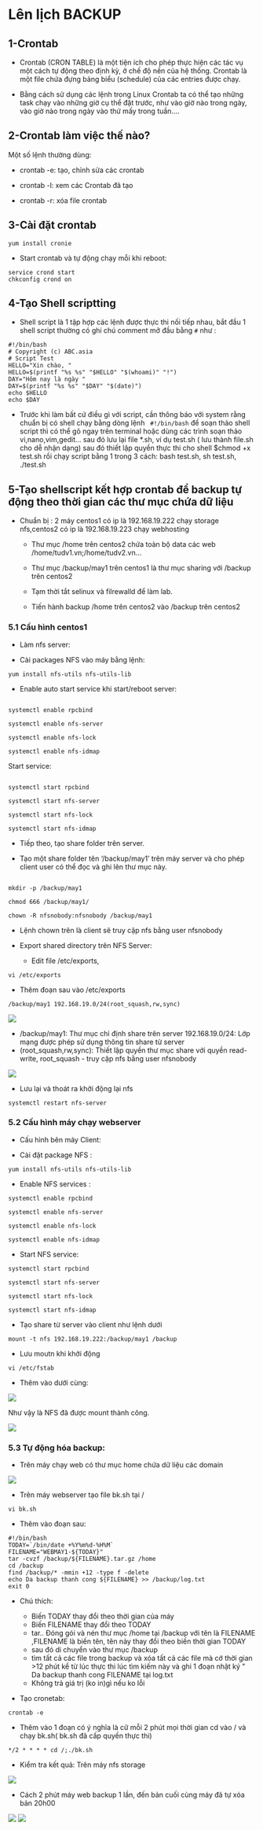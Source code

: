 # Lên lịch BACKUP

## 1-Crontab

- Crontab (CRON TABLE) là một tiện ích cho phép thực hiện các tác vụ một cách tự động theo định kỳ, ở chế độ nền của hệ thống. Crontab là một file chứa đựng bảng biểu (schedule) của các entries được chạy.

- Bằng cách sử dụng các lệnh trong Linux Crontab ta có thể tạo những task chạy vào những giờ cụ thể đặt trước, như vào giờ nào trong ngày, vào giờ nào trong ngày vào thứ mấy trong tuần….

## 2-Crontab làm việc thế nào?

Một số lệnh thường dùng:

- crontab -e: tạo,  chỉnh sửa các crontab

- crontab -l: xem các Crontab đã tạo

- crontab -r: xóa file crontab

## 3-Cài đặt crontab

```
yum install cronie

```

- Start crontab và tự động chạy mỗi khi reboot:

```
service crond start
chkconfig crond on
```

## 4-Tạo Shell scriptting

- Shell script là 1 tập hợp các lệnh được thực thi nối tiếp nhau, bắt đầu 1 shell script thường có ghi chú comment mở đầu bằng ```#``` như :

```
#!/bin/bash
# Copyright (c) ABC.asia
# Script Test
HELLO="Xin chào, "
HELLO=$(printf "%s %s" "$HELLO" "$(whoami)" "!")
DAY="Hôm nay là ngày "
DAY=$(printf "%s %s" "$DAY" "$(date)")
echo $HELLO
echo $DAY

```


- Trước khi làm bất cứ điều gì với script, cần thông báo với system rằng chuẩn bị có shell chạy bằng dòng lệnh ``` #!/bin/bash```
để soạn thảo shell script thì có thể gõ ngay trên terminal hoặc dùng các trình soạn thảo vi,nano,vim,gedit... sau đó lưu lại file *.sh, ví dụ test.sh ( lưu thành file.sh cho dễ nhận dạng)
sau đó thiết lập quyền thực thi cho shell $chmod +x test.sh
rồi chạy script bằng 1 trong 3 cách: bash test.sh, sh test.sh, ./test.sh

## 5-Tạo shellscript kết hợp crontab để backup tự động theo thời gian các thư mục chứa dữ liệu

- Chuẩn bị : 2 máy centos1 có ip là 192.168.19.222 chạy storage nfs,centos2 có ip là 192.168.19.223 chạy webhosting

   -  Thư mục /home trên centos2 chứa toàn bộ data các web /home/tudv1.vn;/home/tudv2.vn...

   -  Thư mục /backup/may1 trên centos1 là thư mục sharing với /backup trên centos2

   -  Tạm thời tắt selinux và filrewalld để làm lab.

   - Tiến hành backup /home trên centos2 vào /backup trên centos2




### 5.1 Cấu hình centos1

- Làm nfs server:

- Cài packages NFS vào máy bằng lệnh:

```
yum install nfs-utils nfs-utils-lib

```

- Enable auto start service khi start/reboot server:

```

systemctl enable rpcbind

systemctl enable nfs-server

systemctl enable nfs-lock

systemctl enable nfs-idmap

```

Start service:

```

systemctl start rpcbind

systemctl start nfs-server

systemctl start nfs-lock

systemctl start nfs-idmap

```
- Tiếp theo, tạo share folder trên server.

- Tạo một share folder tên ‘/backup/may1’ trên máy server và cho phép client user có thể đọc và ghi lên thư mục này.

```

mkdir -p /backup/may1

chmod 666 /backup/may1/

chown -R nfsnobody:nfsnobody /backup/may1

```
- Lệnh chown trên là client sẽ truy 
cập nfs bằng user nfsnobody


- Export shared directory trên NFS Server:

   - Edit file /etc/exports,

```
vi /etc/exports

```
   - Thêm đoạn sau vào /etc/exports

```
/backup/may1 192.168.19.0/24(root_squash,rw,sync)

```

<img src="imgservices/1518.png">

  - /backup/may1: Thư mục chỉ định share trên server
192.168.19.0/24: Lớp mạng được phép sử dụng thông tin share từ server 
  - (root_squash,rw,sync): Thiết lập quyền thư mục share với quyền read-write, root_squash - truy 
cập nfs bằng user nfsnobody

<img src="imgservices/1519.png">

- Lưu lại và thoát ra khởi động lại nfs

```
systemctl restart nfs-server

```

### 5.2 Cấu hình máy chạy webserver

- Cấu hình bên máy Client:

- Cài đặt package NFS :

```
yum install nfs-utils nfs-utils-lib

```

- Enable NFS services :

```
systemctl enable rpcbind

systemctl enable nfs-server

systemctl enable nfs-lock

systemctl enable nfs-idmap

```

- Start NFS service:

```
systemctl start rpcbind

systemctl start nfs-server

systemctl start nfs-lock

systemctl start nfs-idmap

```

- Tạo share từ server vào client như lệnh dưới

```
mount -t nfs 192.168.19.222:/backup/may1 /backup

```
- Lưu moutn khi khởi động

```
vi /etc/fstab

```
- Thêm vào dưới cùng:

<img src="imgservices/1522.png">



Như vậy là NFS đã được mount thành công.

<img src="imgservices/1520.png">

### 5.3 Tự động hóa backup:

- Trên máy chạy web có thư mục home chứa dữ liệu các domain

<img src="imgservices/1523.png">

- Trên máy webserver tạo file bk.sh tại /

```
vi bk.sh

```
- Thêm vào đoạn sau:

```
#!/bin/bash
TODAY=`/bin/date +%Y%m%d-%H%M`
FILENAME="WEBMAY1-${TODAY}"
tar -cvzf /backup/${FILENAME}.tar.gz /home
cd /backup
find /backup/* -mmin +12 -type f -delete
echo Da backup thanh cong ${FILENAME} >> /backup/log.txt
exit 0
```
- Chú thích:
  - Biến TODAY thay đổi theo thời gian của máy
  - Biến FILENAME thay đổi theo TODAY
  - tar.. Đóng gói và nén thư mục /home tại /backup với tên là FILENAME ,FILENAME là biến tên, tên này thay đổi theo biến thời gian TODAY
  - sau đó di chuyển vào thư mục /backup
  - tìm tất cả các file trong backup và xóa tất cả các file mà cớ thời gian >12 phút kể từ lúc thực thi lúc tìm kiếm này và ghi 1 đoạn nhật ký " Da backup thanh cong FILENAME tại log.txt
  - Không trả giá trị (ko in)gì nếu ko lỗi

- Tạo cronetab:

```
crontab -e

```
- Thêm vào 1 đoạn có ý nghĩa là cữ mỗi 2 phút mọi thời gian cd vào / và chạy bk.sh( bk.sh đã cấp quyền thực thi)

```
*/2 * * * * cd /;./bk.sh

```

- Kiểm tra kết quả: Trên máy nfs storage

<img src="imgservices/1526.png">

- Cách 2 phút máy web backup 1 lần, đến bản cuối cùng máy đã tự xóa bản 20h00

<img src="imgservices/1527.png">

<img src="imgservices/1528.png">
